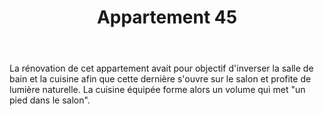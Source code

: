﻿---
publishdate: 2019-10-13
title: "Appartement 45"
description: "Appartement 45"
location: "Strasbourg (67)"
client: "Privée"
builder: ["Aurélien SUCHET Architecte"]
period: "2020"
surface: "66 m²"
cost: "-"
images: [
    'appartement3/3RLGS_Salon_2_200331_DEF.jpg',
    'appartement3/3RLGS_Salle_de_bain_200331_DEF.jpg',
    'appartement3/Axo_filaire_insta2_190930.jpg',
    'appartement3/Axo_filaire_nh_191015.jpg',
    'appartement3/3RLGS_Palette_matéiaux_A.jpg',
]
metadesc: "Rénovation complète d’un appartement situé à Strasbourg, mission complète."
---

La rénovation de cet appartement avait pour objectif d'inverser la salle de bain et la cuisine afin que cette dernière s'ouvre sur le salon et profite de lumière naturelle. La cuisine équipée forme alors un volume qui met "un pied dans le salon".
 
